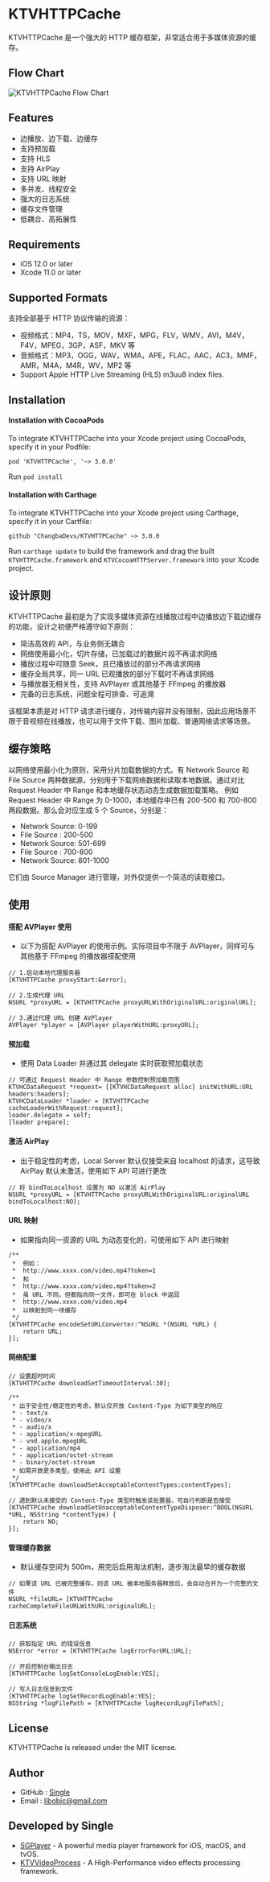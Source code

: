 # KTVHTTPCache

KTVHTTPCache 是一个强大的 HTTP 缓存框架，非常适合用于多媒体资源的缓存。


## Flow Chart

![KTVHTTPCache Flow Chart](http://libobjc-libs.oss-cn-beijing.aliyuncs.com/Resource/KTVHTTPCache-flow-chart-thin.jpeg)


## Features

- 边播放、边下载、边缓存
- 支持预加载
- 支持 HLS
- 支持 AirPlay
- 支持 URL 映射
- 多并发、线程安全
- 强大的日志系统
- 缓存文件管理
- 低耦合、高拓展性


## Requirements

- iOS 12.0 or later
- Xcode 11.0 or later


## Supported Formats

支持全部基于 HTTP 协议传输的资源：

- 视频格式：MP4，TS，MOV，MXF，MPG，FLV，WMV，AVI，M4V，F4V，MPEG，3GP，ASF，MKV 等
- 音频格式：MP3，OGG，WAV，WMA，APE，FLAC，AAC，AC3，MMF，AMR，M4A，M4R，WV，MP2 等
- Support Apple HTTP Live Streaming (HLS) m3uu8 index files.


## Installation

#### Installation with CocoaPods

To integrate KTVHTTPCache into your Xcode project using CocoaPods, specify it in your Podfile:

```objc
pod 'KTVHTTPCache', '~> 3.0.0'
```

Run `pod install`

#### Installation with Carthage

To integrate KTVHTTPCache into your Xcode project using Carthage, specify it in your Cartfile:

```objc
github "ChangbaDevs/KTVHTTPCache" ~> 3.0.0
```

Run `carthage update` to build the framework and drag the built `KTVHTTPCache.framework` and `KTVCocoaHTTPServer.framework` into your Xcode project.


## 设计原则

KTVHTTPCache 最初是为了实现多媒体资源在线播放过程中边播放边下载边缓存的功能，设计之初便严格遵守如下原则：

- 简洁高效的 API，与业务侧无耦合
- 网络使用最小化，切片存储，已加载过的数据片段不再请求网络
- 播放过程中可随意 Seek，且已播放过的部分不再请求网络
- 缓存全局共享，同一 URL 已观播放的部分下载时不再请求网络
- 与播放器无相关性，支持 AVPlayer 或其他基于 FFmpeg 的播放器
- 完备的日志系统，问题全程可排查、可追溯

该框架本质是对 HTTP 请求进行缓存，对传输内容并没有限制，因此应用场景不限于音视频在线播放，也可以用于文件下载、图片加载、普通网络请求等场景。

## 缓存策略

以网络使用最小化为原则，采用分片加载数据的方式。有 Network Source 和 File Source 两种数据源，分别用于下载网络数据和读取本地数据。通过对比 Request Header 中 Range 和本地缓存状态动态生成数据加载策略。
例如 Request Header 中 Range 为 0-1000，本地缓存中已有 200-500 和 700-800 两段数据。那么会对应生成 5 个 Source，分别是：

- Network Source: 0-199
- File Source   : 200-500
- Network Source: 501-699
- File Source   : 700-800
- Network Source: 801-1000

它们由 Source Manager 进行管理，对外仅提供一个简洁的读取接口。


## 使用

#### 搭配 AVPlayer 使用

- 以下为搭配 AVPlayer 的使用示例。实际项目中不限于 AVPlayer，同样可与其他基于 FFmpeg 的播放器搭配使用

```objc
// 1.启动本地代理服务器
[KTVHTTPCache proxyStart:&error];

// 2.生成代理 URL
NSURL *proxyURL = [KTVHTTPCache proxyURLWithOriginalURL:originalURL];

// 3.通过代理 URL 创建 AVPlayer
AVPlayer *player = [AVPlayer playerWithURL:proxyURL];
```

#### 预加载

- 使用 Data Loader 并通过其 delegate 实时获取预加载状态

```objc
// 可通过 Request Header 中 Range 参数控制预加载范围
KTVHCDataRequest *request= [[KTVHCDataRequest alloc] initWithURL:URL headers:headers];
KTVHCDataLoader *loader = [KTVHTTPCache cacheLoaderWithRequest:request];
loader.delegate = self;
[loader prepare];
```

#### 激活 AirPlay

- 出于稳定性的考虑，Local Server 默认仅接受来自 localhost 的请求，这导致 AirPlay 默认未激活，使用如下 API 可进行更改

```objc
// 将 bindToLocalhost 设置为 NO 以激活 AirPlay
NSURL *proxyURL = [KTVHTTPCache proxyURLWithOriginalURL:originalURL bindToLocalhost:NO];
```

#### URL 映射

- 如果指向同一资源的 URL 为动态变化的，可使用如下 API 进行映射

```objc
/**
 *  例如：
 *  http://www.xxxx.com/video.mp4?token=1 
 *  和
 *  http://www.xxxx.com/video.mp4?token=2 
 *  虽 URL 不同，但都指向同一文件，即可在 block 中返回
 *  http://www.xxxx.com/video.mp4
 *  以映射到同一块缓存
 */ 
[KTVHTTPCache encodeSetURLConverter:^NSURL *(NSURL *URL) {
    return URL;
}];
```

#### 网络配置

```objc
// 设置超时时间
[KTVHTTPCache downloadSetTimeoutInterval:30];

/**
 * 出于安全性/稳定性的考虑，默认仅开放 Content-Type 为如下类型的响应
 * - text/x
 * - video/x
 * - audio/x
 * - application/x-mpegURL
 * - vnd.apple.mpegURL
 * - application/mp4
 * - application/octet-stream
 * - binary/octet-stream
 * 如需开放更多类型，使用此 API 设置
 */
[KTVHTTPCache downloadSetAcceptableContentTypes:contentTypes];

// 遇到默认未接受的 Content-Type 类型时触发该处置器，可自行判断是否接受
[KTVHTTPCache downloadSetUnacceptableContentTypeDisposer:^BOOL(NSURL *URL, NSString *contentType) {
    return NO;
}];
```

#### 管理缓存数据

- 默认缓存空间为 500m，用完后启用淘汰机制，逐步淘汰最早的缓存数据

```objc
// 如果该 URL 已被完整缓存，则该 URL 被本地服务器释放后，会自动合并为一个完整的文件
NSURL *fileURL= [KTVHTTPCache cacheCompleteFileURLWithURL:originalURL];
```

#### 日志系统

```objc
// 获取指定 URL 的错误信息
NSError *error = [KTVHTTPCache logErrorForURL:URL];

// 开启控制台输出日志
[KTVHTTPCache logSetConsoleLogEnable:YES];

// 写入日志信息到文件
[KTVHTTPCache logSetRecordLogEnable:YES];
NSString *logFilePath = [KTVHTTPCache logRecordLogFilePath];
```


## License

KTVHTTPCache is released under the MIT license.


## Author

- GitHub : [Single](https://github.com/libobjc)
- Email : libobjc@gmail.com


## Developed by Single

- [SGPlayer](https://github.com/libobjc/SGPlayer) - A powerful media player framework for iOS, macOS, and tvOS.
- [KTVVideoProcess](https://github.com/ChangbaDevs/KTVVideoProcess) - A High-Performance video effects processing framework.

